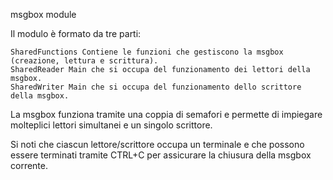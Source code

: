 msgbox module

Il modulo è formato da tre parti:

    SharedFunctions Contiene le funzioni che gestiscono la msgbox (creazione, lettura e scrittura).
    SharedReader Main che si occupa del funzionamento dei lettori della msgbox.
    SharedWriter Main che si occupa del funzionamento dello scrittore della msgbox.

La msgbox funziona tramite una coppia di semafori e permette di impiegare molteplici lettori simultanei e un singolo scrittore.

Si noti che ciascun lettore/scrittore occupa un terminale e che possono essere terminati tramite CTRL+C per assicurare la chiusura della msgbox corrente.
